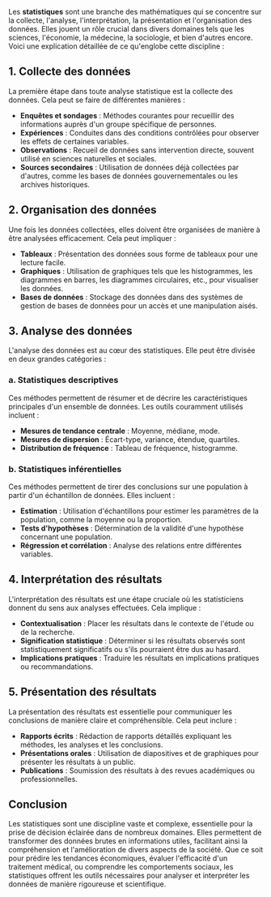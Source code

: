 Les **statistiques** sont une branche des mathématiques qui se concentre sur la collecte, l'analyse, l'interprétation, la présentation et l'organisation des données. Elles jouent un rôle crucial dans divers domaines tels que les sciences, l'économie, la médecine, la sociologie, et bien d'autres encore. Voici une explication détaillée de ce qu'englobe cette discipline :

## 1. **Collecte des données**

La première étape dans toute analyse statistique est la collecte des données. Cela peut se faire de différentes manières :

- **Enquêtes et sondages** : Méthodes courantes pour recueillir des informations auprès d'un groupe spécifique de personnes.
- **Expériences** : Conduites dans des conditions contrôlées pour observer les effets de certaines variables.
- **Observations** : Recueil de données sans intervention directe, souvent utilisé en sciences naturelles et sociales.
- **Sources secondaires** : Utilisation de données déjà collectées par d'autres, comme les bases de données gouvernementales ou les archives historiques.

## 2. **Organisation des données**

Une fois les données collectées, elles doivent être organisées de manière à être analysées efficacement. Cela peut impliquer :

- **Tableaux** : Présentation des données sous forme de tableaux pour une lecture facile.
- **Graphiques** : Utilisation de graphiques tels que les histogrammes, les diagrammes en barres, les diagrammes circulaires, etc., pour visualiser les données.
- **Bases de données** : Stockage des données dans des systèmes de gestion de bases de données pour un accès et une manipulation aisés.

## 3. **Analyse des données**

L'analyse des données est au cœur des statistiques. Elle peut être divisée en deux grandes catégories :

### a. **Statistiques descriptives**

Ces méthodes permettent de résumer et de décrire les caractéristiques principales d'un ensemble de données. Les outils couramment utilisés incluent :

- **Mesures de tendance centrale** : Moyenne, médiane, mode.
- **Mesures de dispersion** : Écart-type, variance, étendue, quartiles.
- **Distribution de fréquence** : Tableau de fréquence, histogramme.

### b. **Statistiques inférentielles**

Ces méthodes permettent de tirer des conclusions sur une population à partir d'un échantillon de données. Elles incluent :

- **Estimation** : Utilisation d'échantillons pour estimer les paramètres de la population, comme la moyenne ou la proportion.
- **Tests d'hypothèses** : Détermination de la validité d'une hypothèse concernant une population.
- **Régression et corrélation** : Analyse des relations entre différentes variables.

## 4. **Interprétation des résultats**

L'interprétation des résultats est une étape cruciale où les statisticiens donnent du sens aux analyses effectuées. Cela implique :

- **Contextualisation** : Placer les résultats dans le contexte de l'étude ou de la recherche.
- **Signification statistique** : Déterminer si les résultats observés sont statistiquement significatifs ou s'ils pourraient être dus au hasard.
- **Implications pratiques** : Traduire les résultats en implications pratiques ou recommandations.

## 5. **Présentation des résultats**

La présentation des résultats est essentielle pour communiquer les conclusions de manière claire et compréhensible. Cela peut inclure :

- **Rapports écrits** : Rédaction de rapports détaillés expliquant les méthodes, les analyses et les conclusions.
- **Présentations orales** : Utilisation de diapositives et de graphiques pour présenter les résultats à un public.
- **Publications** : Soumission des résultats à des revues académiques ou professionnelles.

## Conclusion

Les statistiques sont une discipline vaste et complexe, essentielle pour la prise de décision éclairée dans de nombreux domaines. Elles permettent de transformer des données brutes en informations utiles, facilitant ainsi la compréhension et l'amélioration de divers aspects de la société. Que ce soit pour prédire les tendances économiques, évaluer l'efficacité d'un traitement médical, ou comprendre les comportements sociaux, les statistiques offrent les outils nécessaires pour analyser et interpréter les données de manière rigoureuse et scientifique.